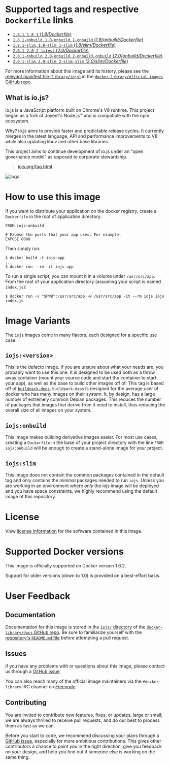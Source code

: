 # Supported tags and respective `Dockerfile` links

-	[`1.8.1`, `1.8`, `1` (*1.8/Dockerfile*)](https://github.com/iojs/docker-iojs/blob/4cf03be7e0b4abcd60a3a93947d9351c3b8b4be7/1.8/Dockerfile)
-	[`1.8.1-onbuild`, `1.8-onbuild`, `1-onbuild` (*1.8/onbuild/Dockerfile*)](https://github.com/iojs/docker-iojs/blob/4cf03be7e0b4abcd60a3a93947d9351c3b8b4be7/1.8/onbuild/Dockerfile)
-	[`1.8.1-slim`, `1.8-slim`, `1-slim` (*1.8/slim/Dockerfile*)](https://github.com/iojs/docker-iojs/blob/4cf03be7e0b4abcd60a3a93947d9351c3b8b4be7/1.8/slim/Dockerfile)
-	[`2.0.1`, `2.0`, `2`, `latest` (*2.0/Dockerfile*)](https://github.com/iojs/docker-iojs/blob/8caf041be35322d93ca81d214b5fc1160b348e67/2.0/Dockerfile)
-	[`2.0.1-onbuild`, `2.0-onbuild`, `2-onbuild`, `onbuild` (*2.0/onbuild/Dockerfile*)](https://github.com/iojs/docker-iojs/blob/8caf041be35322d93ca81d214b5fc1160b348e67/2.0/onbuild/Dockerfile)
-	[`2.0.1-slim`, `2.0-slim`, `2-slim`, `slim` (*2.0/slim/Dockerfile*)](https://github.com/iojs/docker-iojs/blob/8caf041be35322d93ca81d214b5fc1160b348e67/2.0/slim/Dockerfile)

For more information about this image and its history, please see the [relevant manifest file (`library/iojs`)](https://github.com/docker-library/official-images/blob/master/library/iojs) in the [`docker-library/official-images` GitHub repo](https://github.com/docker-library/official-images).

## What is io.js?

io.js is a JavaScript platform built on Chrome's V8 runtime. This project began as a fork of Joyent's Node.js™ and is compatible with the npm ecosystem.

Why? io.js aims to provide faster and predictable release cycles. It currently merges in the latest language, API and performance improvements to V8 while also updating libuv and other base libraries.

This project aims to continue development of io.js under an "open governance model" as opposed to corporate stewardship.

> [iojs.org/faq.html](https://iojs.org/faq.html)

![logo](https://raw.githubusercontent.com/docker-library/docs/master/iojs/logo.png)

# How to use this image

If you want to distribute your application on the docker registry, create a `Dockerfile` in the root of application directory:

	FROM iojs:onbuild
	
	# Expose the ports that your app uses. For example:
	EXPOSE 8080

Then simply run:

	$ docker build -t iojs-app
	...
	$ docker run --rm -it iojs-app

To run a single script, you can mount it in a volume under `/usr/src/app`. From the root of your application directory (assuming your script is named `index.js`):

	$ docker run -v "$PWD":/usr/src/app -w /usr/src/app -it --rm iojs iojs index.js

# Image Variants

The `iojs` images come in many flavors, each designed for a specific use case.

## `iojs:<version>`

This is the defacto image. If you are unsure about what your needs are, you probably want to use this one. It is designed to be used both as a throw away container (mount your source code and start the container to start your app), as well as the base to build other images off of. This tag is based off of [`buildpack-deps`](https://registry.hub.docker.com/_/buildpack-deps/). `buildpack-deps` is designed for the average user of docker who has many images on their system. It, by design, has a large number of extremely common Debian packages. This reduces the number of packages that images that derive from it need to install, thus reducing the overall size of all images on your system.

## `iojs:onbuild`

This image makes building derivative images easier. For most use cases, creating a `Dockerfile` in the base of your project directory with the line `FROM iojs:onbuild` will be enough to create a stand-alone image for your project.

## `iojs:slim`

This image does not contain the common packages contained in the default tag and only contains the minimal packages needed to run `iojs`. Unless you are working in an environment where *only* the iojs image will be deployed and you have space constraints, we highly recommend using the default image of this repository.

# License

View [license information](https://github.com/iojs/io.js/blob/master/LICENSE) for the software contained in this image.

# Supported Docker versions

This image is officially supported on Docker version 1.6.2.

Support for older versions (down to 1.0) is provided on a best-effort basis.

# User Feedback

## Documentation

Documentation for this image is stored in the [`iojs/` directory](https://github.com/docker-library/docs/tree/master/iojs) of the [`docker-library/docs` GitHub repo](https://github.com/docker-library/docs). Be sure to familiarize yourself with the [repository's `README.md` file](https://github.com/docker-library/docs/blob/master/README.md) before attempting a pull request.

## Issues

If you have any problems with or questions about this image, please contact us through a [GitHub issue](https://github.com/iojs/docker-iojs/issues).

You can also reach many of the official image maintainers via the `#docker-library` IRC channel on [Freenode](https://freenode.net).

## Contributing

You are invited to contribute new features, fixes, or updates, large or small; we are always thrilled to receive pull requests, and do our best to process them as fast as we can.

Before you start to code, we recommend discussing your plans through a [GitHub issue](https://github.com/iojs/docker-iojs/issues), especially for more ambitious contributions. This gives other contributors a chance to point you in the right direction, give you feedback on your design, and help you find out if someone else is working on the same thing.
